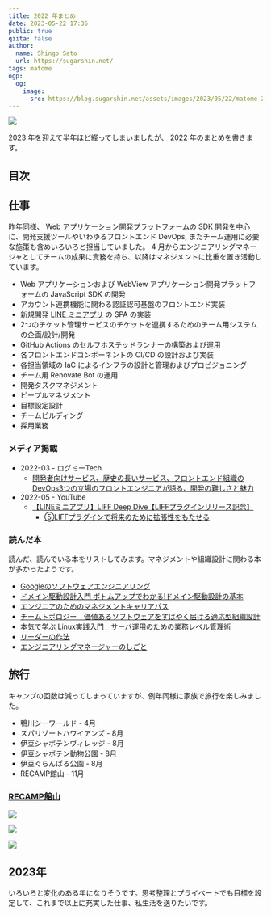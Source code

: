 ```yaml
---
title: 2022 年まとめ
date: 2023-05-22 17:36
public: true
qiita: false
author:
  name: Shingo Sato
  url: https://sugarshin.net/
tags: matome
ogp:
  og:
    image:
      src: https://blog.sugarshin.net/assets/images/2023/05/22/matome-2022/main.jpg
---
```


![](/assets/images/2023/05/22/matome-2022/main.jpg)

2023 年を迎えて半年ほど経ってしまいましたが、 2022 年のまとめを書きます。

## 目次

## 仕事

昨年同様、 Web アプリケーション開発プラットフォームの SDK 開発を中心に、開発支援ツールやいわゆるフロントエンド DevOps, またチーム運用に必要な施策も含めいろいろと担当していました。 4 月からエンジニアリングマネージャとしてチームの成果に責務を持ち、以降はマネジメントに比重を置き活動しています。

- Web アプリケーションおよび WebView アプリケーション開発プラットフォームの JavaScript SDK の開発
- アカウント連携機能に関わる認証認可基盤のフロントエンド実装
- 新規開発 [LINE ミニアプリ](https://www.linebiz.com/jp/service/line-mini-app/) の SPA の実装
- 2つのチケット管理サービスのチケットを連携するためのチーム用システムの企画/設計/開発
- GitHub Actions のセルフホステッドランナーの構築および運用
- 各フロントエンドコンポーネントの CI/CD の設計および実装
- 各担当領域の IaC によるインフラの設計と管理およびプロビジョニング
- チーム用 Renovate Bot の運用
- 開発タスクマネジメント
- ピープルマネジメント
- 目標設定設計
- チームビルディング
- 採用業務

### メディア掲載

- 2022-03 - ログミーTech
  - [開発者向けサービス、歴史の長いサービス、フロントエンド組織のDevOps3つの立場のフロントエンジニアが語る、開発の難しさと魅力](https://logmi.jp/tech/articles/326260)
- 2022-05 - YouTube
  - [【LINEミニアプリ】LIFF Deep Dive【LIFFプラグインリリース記念】](https://www.youtube.com/watch?v=-WBUOB81dJc)
    - [⑤LIFFプラグインで将来のために拡張性をもたせる](https://youtu.be/-WBUOB81dJc?t=3283)

### 読んだ本

読んだ、読んでいる本をリストしてみます。マネジメントや組織設計に関わる本が多かったようです。

- [Googleのソフトウェアエンジニアリング](https://www.oreilly.co.jp/books/9784873119656/)
- [ドメイン駆動設計入門 ボトムアップでわかる!ドメイン駆動設計の基本](https://books.google.co.jp/books?id=b0vODwAAQBAJ&lpg=PP1&hl=ja&pg=PP1#v=onepage&q&f=false)
- [エンジニアのためのマネジメントキャリアパス](https://www.oreilly.co.jp/books/9784873118482/)
- [チームトポロジー　価値あるソフトウェアをすばやく届ける適応型組織設計](https://amzn.asia/d/6J2ASyc)
- [本気で学ぶ Linux実践入門　サーバ運用のための業務レベル管理術](https://amzn.asia/d/8Bvyxps)
- [リーダーの作法](https://www.oreilly.co.jp/books/9784873119892/)
- [エンジニアリングマネージャーのしごと](https://www.oreilly.co.jp/books/9784873119946/)

## 旅行

キャンプの回数は減ってしまっていますが、例年同様に家族で旅行を楽しみました。

- 鴨川シーワールド - 4月
- スパリゾートハワイアンズ - 8月
- 伊豆シャボテンヴィレッジ - 8月
- 伊豆シャボテン動物公園 - 8月
- 伊豆ぐらんぱる公園 - 8月
- RECAMP館山 - 11月

### [RECAMP館山](https://www.recamp.co.jp/recamptateyama)

![](/assets/images/2023/05/22/matome-2022/00.jpg)

![](/assets/images/2023/05/22/matome-2022/01.jpg)

![](/assets/images/2023/05/22/matome-2022/02.jpg)

## 2023年

いろいろと変化のある年になりそうです。思考整理とプライベートでも目標を設定して、これまで以上に充実した仕事、私生活を送りたいです。
